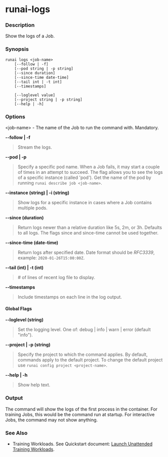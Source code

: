 # runai-logs

### Description

Show the logs of a Job.

### Synopsis

```shell
runai logs <job-name> 
    [--follow | -f] 
    [--pod string | -p string] 
    [--since duration] 
    [--since-time date-time] 
    [--tail int | -t int] 
    [--timestamps]  
    
    [--loglevel value] 
    [--project string | -p string] 
    [--help | -h]
```

### Options

\<job-name> - The name of the Job to run the command with. Mandatory.

**--follow | -f**

> Stream the logs.

**--pod | -p**

> Specify a specific pod name. When a Job fails, it may start a couple of times in an attempt to succeed. The flag allows you to see the logs of a specific instance (called 'pod'). Get the name of the pod by running `runai describe job <job-name>`.

**--instance (string) | -i (string)**

> Show logs for a specific instance in cases where a Job contains multiple pods.

**--since (duration)**

> Return logs newer than a relative duration like 5s, 2m, or 3h. Defaults to all logs. The flags since and since-time cannot be used together.

**--since-time (date-time)**

> Return logs after specified date. Date format should be _RFC3339_, example: `2020-01-26T15:00:00Z`.

**--tail (int) | -t (int)**

> \# of lines of recent log file to display.

**--timestamps**

> Include timestamps on each line in the log output.

#### Global Flags

**--loglevel (string)**

> Set the logging level. One of: debug | info | warn | error (default "info").

**--project | -p (string)**

> Specify the project to which the command applies. By default, commands apply to the default project. To change the default project use `runai config project <project-name>`.

**--help | -h**

> Show help text.

### Output

The command will show the logs of the first process in the container. For training Jobs, this would be the command run at startup. For interactive Jobs, the command may not show anything.

### See Also

* Training Workloads. See Quickstart document: [Launch Unattended Training Workloads](../docs/Researcher/workloads/training/standard-training/quickstart-standard-training.md).
